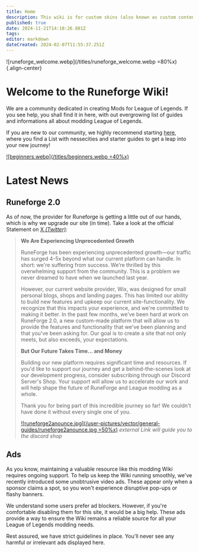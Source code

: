 ```yaml
---
title: Home
description: This wiki is for custom skins (also known as custom content) and provides a source of information across the League of Legends modding community.
published: true
date: 2024-11-21T14:10:26.881Z
tags: 
editor: markdown
dateCreated: 2024-02-07T11:55:37.251Z
---
```



![runeforge_welcome.webp](/titles/runeforge_welcome.webp =80%x){.align-center}

# **Welcome to the Runeforge Wiki!**

We are a community dedicated in creating Mods for League of Legends. If you see help, you shall find it in here, with out evergrowing list of guides and informations all about modding League of Legends. 

If you are new to our community, we highly recommend starting [here](/core-guides/get-started), where you find a List with nessecities and starter guides to get a leap into your new journey!

[![beginners.webp](/titles/beginners.webp =40%x)](/core-guides/get-started)


# Latest News

## Runeforge 2.0

As of now, the provider for Runeforge is getting a little out of our hands, which is why we upgrade our site (in time). Take a look at the official Statement on [X *(Twitter)*](https://x.com/RuneForgeio/status/1835693736396742896):

> **We Are Experiencing Unprecedented Growth**
> 
> RuneForge has been experiencing unprecedented growth—our traffic has surged 4-5x beyond what our current platform can handle. In short: we're suffering from success. We’re thrilled by this overwhelming support from the community. This is a problem we never dreamed to have when we launched last year.
> 
> However, our current website provider, Wix, was designed for small personal blogs, shops and landing pages. This has limited our ability to build new features and upkeep our current site-functionality. We recognize that this impacts your experience, and we're committed to making it better. In the past few months, we’ve been hard at work on RuneForge 2.0, a new custom-made platform that will allow us to provide the features and functionality that we've been planning and that you've been asking for. Our goal is to create a site that not only meets, but also exceeds, your expectations.
> 
> **But Our Future Takes Time... and Money**
> 
> Building our new platform requires significant time and resources. If you'd like to support our journey and get a behind-the-scenes look at our development progress, consider subscribing through our Discord Server's Shop. Your support will allow us to accelerate our work and will help shape the future of RuneForge and League modding as a whole.
> 
> Thank you for being part of this incredible journey so far! We couldn't have done it without every single one of you.
>
> [![runeforge2anounce.jpg](/user-pictures/vector/general-guides/runeforge2anounce.jpg =50%x)](https://discord.com/channels/1062123296725930074/shop)
> *external Link will guide you to the discord shop*


## Ads

As you know, maintaining a valuable resource like this modding Wiki requires ongoing support. To help us keep the Wiki running smoothly, we've recently introduced some unobtrusive video ads. These appear only when a sponsor claims a spot, so you won't experience disruptive pop-ups or flashy banners.

We understand some users prefer ad blockers. However, if you're comfortable disabling them for this site, it would be a big help.  These ads provide a way to ensure the Wiki remains a reliable source for all your League of Legends modding needs.

Rest assured, we have strict guidelines in place. You'll never see any harmful or irrelevant ads displayed here.




